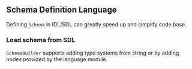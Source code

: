 ## Schema Definition Language

Defining `Schema` in IDL/SDL can greatly speed up and simplify code base.

### Load schema from SDL

`SchemaBuilder` supports adding type systems from string or by adding nodes provided by 
the language module.